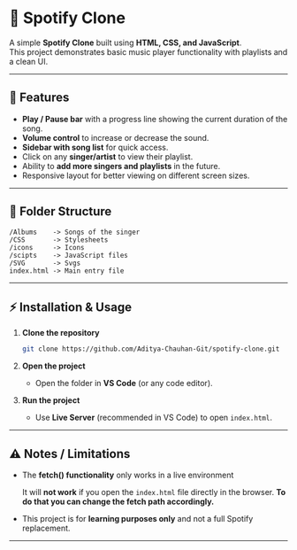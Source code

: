 # 🎵 Spotify Clone

A simple **Spotify Clone** built using **HTML, CSS, and JavaScript**.  
This project demonstrates basic music player functionality with playlists and a clean UI.  

---

## 🚀 Features

- **Play / Pause bar** with a progress line showing the current duration of the song.  
- **Volume control** to increase or decrease the sound.  
- **Sidebar with song list** for quick access.  
- Click on any **singer/artist** to view their playlist.  
- Ability to **add more singers and playlists** in the future.  
- Responsive layout for better viewing on different screen sizes.  

---

## 📂 Folder Structure

```plaintext
/Albums    -> Songs of the singer
/CSS       -> Stylesheets
/icons     -> Icons
/scipts    -> JavaScript files  
/SVG       -> Svgs
index.html -> Main entry file  
```

---

## ⚡ Installation & Usage

1. **Clone the repository**
   ```bash
   git clone https://github.com/Aditya-Chauhan-Git/spotify-clone.git
   ```

2. **Open the project**
   - Open the folder in **VS Code** (or any code editor).  

3. **Run the project**
   - Use **Live Server** (recommended in VS Code) to open `index.html`.  

---

## ⚠️ Notes / Limitations

- The **fetch() functionality** only works in a live environment  

  It will **not work** if you open the `index.html` file directly in the browser. 
  **To do that you can change the fetch path accordingly.**

- This project is for **learning purposes only** and not a full Spotify replacement.  

---


